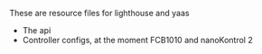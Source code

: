 These are resource files for lighthouse and yaas

- The api
- Controller configs, at the moment FCB1010 and nanoKontrol 2
